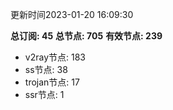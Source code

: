 更新时间2023-01-20 16:09:30

**总订阅: 45**
**总节点: 705**
**有效节点: 239**
- v2ray节点: 183
- ss节点: 38
- trojan节点: 17
- ssr节点: 1
